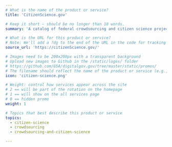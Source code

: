 ```yaml
---
# What is the name of the product or service?
title: 'CitizenScience.gov'

# Keep it short — should be no longer than 10 words.
summary: 'A catalog of federal crowdsourcing and citizen science projects.'

# What is the URL for this product or service?
# Note: We'll add a ?dg to the end of the URL in the code for tracking purposes
source_url: 'https://citizenScience.gov/'

# Images need to be 200x200px with a transparent background
# Upload new images to Github in the /static/logos/ folder
# https://github.com/GSA/digitalgov.gov/tree/master/static/promos/
# The filename should reflect the name of the product or service (e.g., challenge-gov.png)
icon: 'citizen-science.png'

# Weight: control how services appear across the site
# 2 == will be part of the rotation on the homepage
# 1 == will show on the all services page
# 0 == hidden promo
weight: 1

# Topics that best describe this product or service
topics:
  - citizen-science
  - crowdsourcing
  - crowdsourcing-and-citizen-science

---
```

